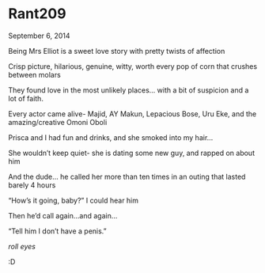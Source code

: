# Rant209


September 6, 2014

Being Mrs Elliot is a sweet love story with pretty twists of affection

Crisp picture, hilarious, genuine, witty, worth every pop of corn that crushes between molars

They found love in the most unlikely places… with a bit of suspicion and a lot of faith.

Every actor came alive- Majid, AY Makun, Lepacious Bose, Uru Eke, and the amazing/creative Omoni Oboli

Prisca and I had fun and drinks, and she smoked into my hair… 

She wouldn’t keep quiet- she is dating some new guy, and rapped on about him

And the dude… he called her more than ten times in an outing that lasted barely 4 hours

“How’s it going, baby?” I could hear him

Then he’d call again…and again…

“Tell him I don’t have a penis.” 

*roll eyes*

:D